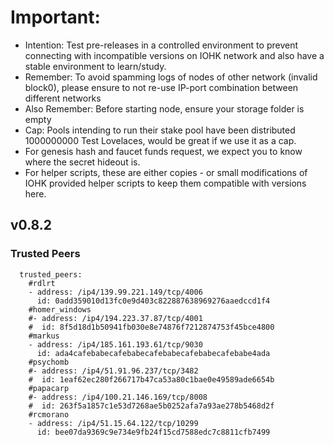 # Important:
- Intention: Test pre-releases in a controlled environment to prevent connecting with incompatible versions on IOHK network and also have a stable environment to learn/study.
- Remember: To avoid spamming logs of nodes of other network (invalid block0), please ensure to not re-use IP-port combination between different networks
- Also Remember: Before starting node, ensure your storage folder is empty
- Cap: Pools intending to run their stake pool have been distributed 1000000000 Test Lovelaces, would be great if we use it as a cap.
- For genesis hash and faucet funds request, we expect you to know where the secret hideout is.
- For helper scripts, these are either copies - or small modifications of IOHK provided helper scripts to keep them compatible with versions here.

## v0.8.2

### Trusted Peers
```
  trusted_peers:
    #rdlrt
    - address: /ip4/139.99.221.149/tcp/4006
      id: 0add359010d13fc0e9d403c822887638969276aaedccd1f4
    #homer_windows
    #- address: /ip4/194.223.37.87/tcp/4001
    #  id: 8f5d18d1b50941fb030e8e74876f7212874753f45bce4800
    #markus
    - address: /ip4/185.161.193.61/tcp/9030
      id: ada4cafebabecafebabecafebabecafebabecafebabe4ada
    #psychomb
    #- address: /ip4/51.91.96.237/tcp/3482 
    #  id: 1eaf62ec280f266717b47ca53a80c1bae0e49589ade6654b
    #papacarp
    #- address: /ip4/100.21.146.169/tcp/8008
    #  id: 263f5a1857c1e53d7268ae5b0252afa7a93ae278b5468d2f
    #rcmorano
    - address: /ip4/51.15.64.122/tcp/10299
      id: bee07da9369c9e734e9fb24f15cd7588edc7c8811cfb7499
```
